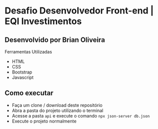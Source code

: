 # Desafio Desenvolvedor Front-end | EQI Investimentos

## Desenvolvido por Brian Oliveira

Ferramentas Utilizadas
- HTML
- CSS
- Bootstrap
- Javascript

## Como executar
- Faça um clone / download deste repositório
- Abra a pasta do projeto utilizando o terminal
- Acesse a pasta `api` e execute o comando `npx json-server db.json`
- Execute o projeto normalmente 
